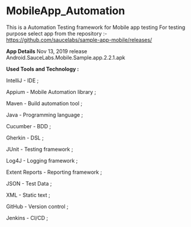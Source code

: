 # MobileApp_Automation
This is a Automation Testing framework for Mobile app testing
 For testing purpose select app from the repository :- https://github.com/saucelabs/sample-app-mobile/releases/ 
 
 **App Details**
Nov 13, 2019 release
Android.SauceLabs.Mobile.Sample.app.2.2.1.apk


**Used Tools and Technology :**

IntelliJ - IDE ;

Appium - Mobile Automation library ;

Maven - Build automation tool ;

Java - Programming language ;

Cucumber - BDD ;

Gherkin - DSL ;

JUnit - Testing framework ;

Log4J - Logging framework ;

Extent Reports - Reporting framework ;

JSON - Test Data ;

XML - Static text ;

GitHub - Version control ;

Jenkins - CI/CD ;

